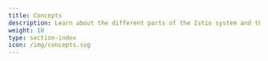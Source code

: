 ```yaml
---
title: Concepts
description: Learn about the different parts of the Istio system and the abstractions it uses.
weight: 10
type: section-index
icon: /img/concepts.svg
---
```

